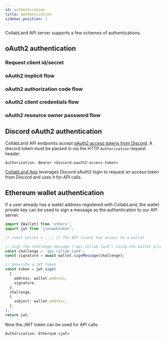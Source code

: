```yaml
---
id: authentication
title: Authentication
sidebar_position: 1
---
```


CollabLand API server supports a few schemes of authentications.

## oAuth2 authentication

### Request client id/secret

### oAuth2 implicit flow

### oAuth2 authorization code flow

### oAuth2 client credentials flow

### oAuth2 resource owner password flow

## Discord oAuth2 authentication

CollabLand API endpoints accept
[oAuth2 access tokens from Discord](https://discord.com/developers/docs/topics/oauth2).
A discord token must be passed in via the HTTP `Authorization` request header.

```
Authorization: Bearer <discord-oauth2-access-token>
```

[CollabLand App](https://app.collab.land) leverages Discord oAuth2 login to
request an access token from Discord and uses it for API calls.

## Ethereum wallet authentication

If a user already has a wallet address registered with CollabLand, the wallet
private key can be used to sign a message as the authentication to our API
server.

```typescript
import {Wallet} from 'ethers';
import jwt from 'jsonwebtoken';

// const wallet = ...; // The API client has access to a wallet

// Sign the challenge message ('api.collab.land') using the wallet private key
const challenge = 'api.collab.land';
const signature = await wallet.signMessage(challenge);

// Generate a JWT token
const token = jwt.sign(
  {
    address: wallet.address,
    signature,
  },
  challenge,
  {
    subject: wallet.address,
  },
);
return jwt;
```

Now the JWT token can be used for API calls:

```
Authorization: Ethereum <jwt>
```
